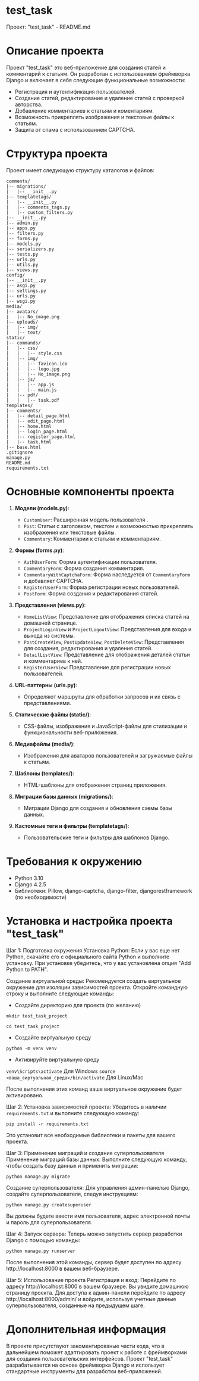 # test_task
Проект: "test_task" - README.md

# Описание проекта

Проект "test_task" это веб-приложение для создания статей и комментарий к статьям. Он разработан с использованием фреймворка Django и включает в себя следующие функциональные возможности:

- Регистрация и аутентификация пользователей.
- Создание статей, редактирование и удаление статей с  проверкой авторства.
- Добавление комментариев к статьям и коментариям.
- Возможность прикреплять изображения и текстовые файлы к статьям.
- Защита от спама с использованием CAPTCHA.

# Структура проекта

Проект имеет следующую структуру каталогов и файлов:

```
comments/
|-- migrations/
|   |-- __init__.py
|-- templatetags/
|   |-- __init__.py
|   |-- comments_tags.py
|   |-- custom_filters.py
|-- __init__.py
|-- admin.py
|-- apps.py
|-- filters.py
|-- forms.py
|-- models.py
|-- serializers.py
|-- tests.py
|-- urls.py
|-- utils.py
|-- views.py
config/
|-- __init__.py
|-- asgi.py
|-- settings.py
|-- urls.py
|-- wsgi.py
media/
|-- avatars/
|   |-- No_image.png
|-- uploads/
|   |-- img/
|   |-- text/
static/
|-- commands/
|   |-- css/
|   |   |-- style.css
|   |-- img/
|   |   |-- favicon.ico
|   |   |-- logo.jpg
|   |   |-- No_image.png
|   |-- js/
|   |   |-- app.js
|   |   |-- main.js
|   |-- pdf/
|   |   |-- task.pdf
templates/
|-- comments/
|   |-- detail_page.html
|   |-- edit_page.html
|   |-- home.html
|   |-- login_page.html
|   |-- register_page.html
|   |-- task.html
|-- base.html
.gitignore
manage.py
README.md
requirements.txt
```

# Основные компоненты проекта

1. **Модели (models.py)**:
   - `CustomUser`: Расширенная модель пользователя .
   - `Post`: Статьи с заголовком, текстом и возможностью прикреплять изображения или текстовые файлы.
   - `Commentary`: Комментарии к статьям и комментариям.

2. **Формы (forms.py)**:
   - `AuthUserForm`: Форма аутентификации пользователя.
   - `CommentaryForm`: Форма создания комментария.
   - `CommentaryWithCaptchaForm`: Форма наследуется от `CommentaryForm` и добавляет CAPTCHA.
   - `RegisterUserForm`: Форма регистрации новых пользователей.
   - `PostForm`: Форма создания и редактирования статей.

3. **Представления (views.py)**:
   - `HomeListView`: Представление для отображения списка статей на домашней странице.
   - `ProjectLoginView` и `ProjectLogoutView`: Представления для входа и выхода из системы.
   - `PostCreateView`, `PostUpdateView`, `PostDeleteView`: Представления для создания, редактирования и удаления статей.
   - `DetailListView`: Представление для отображения деталей статьи и комментариев к ней.
   - `RegisterUserView`: Представление для регистрации новых пользователей.

4. **URL-паттерны (urls.py)**:
   - Определяют маршруты для обработки запросов и их связь с представлениями.

5. **Статические файлы (static/)**:
   - CSS-файлы, изображения и JavaScript-файлы для стилизации и функциональности веб-приложения.

6. **Медиафайлы (media/)**:
   - Изображения для аватаров пользователей и загружаемые файлы к статьям.

7. **Шаблоны (templates/)**:
   - HTML-шаблоны для отображения страниц приложения.

8. **Миграции базы данных (migrations/)**:
   - Миграции Django для создания и обновления схемы базы данных.

9. **Кастомные теги и фильтры (templatetags/)**:
   - Пользовательские теги и фильтры для шаблонов Django.

# Требования к окружению

- Python 3.10
- Django 4.2.5
- Библиотеки: Pillow, django-captcha, django-filter, djangorestframework (по необходимости)

# Установка и настройка проекта "test_task"
Шаг 1: Подготовка окружения
Установка Python: Если у вас еще нет Python, скачайте его с официального сайта Python и выполните установку. При установке убедитесь, что у вас установлена опция "Add Python to PATH".

Создание виртуальной среды: Рекомендуется создать виртуальное окружение для изоляции зависимостей проекта. Откройте командную строку и выполните следующие команды:


 - Создайте директорию для проекта (по желанию)

`mkdir test_task_project`

`cd test_task_project`


- Создайте виртуальную среду

`python -m venv venv`

-  Активируйте виртуальную среду

`venv\Scripts\activate`
Для Windows
`source <ваша_виртуальная_среда>/bin/activate`
Для Linux/Mac

После выполнения этих команд ваше виртуальное окружение будет активировано.

Шаг 2: Установка зависимостей проекта: Убедитесь в наличии `requirements.txt`
 и выполните следующую команду:

`pip install -r requirements.txt`

Это установит все необходимые библиотеки и пакеты для вашего проекта.

Шаг 3: Применение миграций и создание суперпользователя
Применение миграций базы данных: Выполните следующую команду, чтобы создать базу данных и применить миграции:


`python manage.py migrate`

Создание суперпользователя: Для управления админ-панелью Django, создайте суперпользователя, следуя инструкциям:

`python manage.py createsuperuser`

Вы должны будете ввести имя пользователя, адрес электронной почты и пароль для суперпользователя.

Шаг 4: Запуск сервера: Теперь можно запустить сервер разработки Django с помощью команды:


`python manage.py runserver`

После выполнения этой команды, сервер будет доступен по адресу http://localhost:8000 в вашем веб-браузере.

Шаг 5: Использование проекта
Регистрация и вход: Перейдите по адресу http://localhost:8000 в вашем браузере. Вы увидите домашнюю страницу проекта. Для доступа к админ-панели перейдите по адресу http://localhost:8000/admin/ и войдите, используя учетные данные суперпользователя, созданные на предыдущем шаге.


# Дополнительная информация
В проекте присутствуют закоментированые части кода, что в дальнейшем поможет адаптировать проект к работе с фреймворками для создания пользовательских интерфейсов.
Проект "test_task" разрабатывается на основе фреймворка Django и использует стандартные инструменты для разработки веб-приложений.